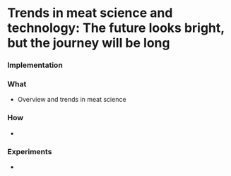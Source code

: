 # Trends in meat science and technology: The future looks bright, but the journey will be long

### Implementation


### What
- Overview and trends in meat science

### How
-

### Experiments
-
